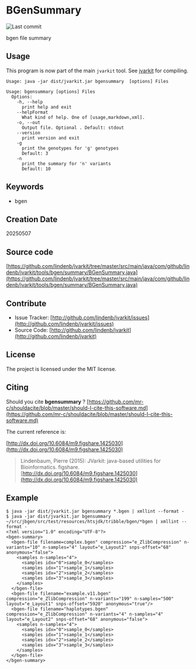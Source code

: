 # BGenSummary

![Last commit](https://img.shields.io/github/last-commit/lindenb/jvarkit.png)

bgen file summary


## Usage


This program is now part of the main `jvarkit` tool. See [jvarkit](JvarkitCentral.md) for compiling.


```
Usage: java -jar dist/jvarkit.jar bgensummary  [options] Files

Usage: bgensummary [options] Files
  Options:
    -h, --help
      print help and exit
    --helpFormat
      What kind of help. One of [usage,markdown,xml].
    -o, --out
      Output file. Optional . Default: stdout
    --version
      print version and exit
    -g
      print the genotypes for 'g' genotypes
      Default: 3
    -n
      print the summary for 'n' variants
      Default: 10

```


## Keywords

 * bgen



## Creation Date

20250507

## Source code 

[https://github.com/lindenb/jvarkit/tree/master/src/main/java/com/github/lindenb/jvarkit/tools/bgen/summary/BGenSummary.java](https://github.com/lindenb/jvarkit/tree/master/src/main/java/com/github/lindenb/jvarkit/tools/bgen/summary/BGenSummary.java)


## Contribute

- Issue Tracker: [http://github.com/lindenb/jvarkit/issues](http://github.com/lindenb/jvarkit/issues)
- Source Code: [http://github.com/lindenb/jvarkit](http://github.com/lindenb/jvarkit)

## License

The project is licensed under the MIT license.

## Citing

Should you cite **bgensummary** ? [https://github.com/mr-c/shouldacite/blob/master/should-I-cite-this-software.md](https://github.com/mr-c/shouldacite/blob/master/should-I-cite-this-software.md)

The current reference is:

[http://dx.doi.org/10.6084/m9.figshare.1425030](http://dx.doi.org/10.6084/m9.figshare.1425030)

> Lindenbaum, Pierre (2015): JVarkit: java-based utilities for Bioinformatics. figshare.
> [http://dx.doi.org/10.6084/m9.figshare.1425030](http://dx.doi.org/10.6084/m9.figshare.1425030)


## Example

```
$ java -jar dist/jvarkit.jar bgensummary *.bgen | xmllint --format -
$ java -jar dist/jvarkit.jar bgensummary ~/src/jbgen/src/test/resources/htsjdk/tribble/bgen/*bgen | xmllint --format -
<?xml version="1.0" encoding="UTF-8"?>
<bgen-summary>
  <bgen-file filename=complex.bgen" compression="e_ZlibCompression" n-variants="10" n-samples="4" layout="e_Layout2" snps-offset="68" anonymous="false">
    <samples n-samples="4">
      <samples idx="0">sample_0</samples>
      <samples idx="1">sample_1</samples>
      <samples idx="2">sample_2</samples>
      <samples idx="3">sample_3</samples>
    </samples>
  </bgen-file>
  <bgen-file filename="example.v11.bgen" compression="e_ZlibCompression" n-variants="199" n-samples="500" layout="e_Layout1" snps-offset="5920" anonymous="true"/>
  <bgen-file filename="haplotypes.bgen" compression="e_ZlibCompression" n-variants="4" n-samples="4" layout="e_Layout2" snps-offset="68" anonymous="false">
    <samples n-samples="4">
      <samples idx="0">sample_0</samples>
      <samples idx="1">sample_1</samples>
      <samples idx="2">sample_2</samples>
      <samples idx="3">sample_3</samples>
    </samples>
  </bgen-file>
</bgen-summary>

```


